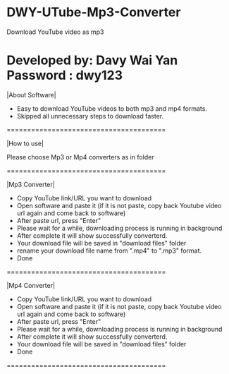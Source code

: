 # DWY-UTube-Mp3-Converter
Download YouTube video as mp3

Developed by: Davy Wai Yan
Password : dwy123
=======================================

|About Software|

- Easy to download YouTube videos to both mp3 and mp4 formats.
- Skipped all unnecessary steps to download faster.

=======================================

|How to use|

Please choose Mp3 or Mp4 converters as in folder

=======================================

|Mp3 Converter|

- Copy YouTube link/URL you want to download
- Open software and paste it (if it is not paste, copy back Youtube video url again and come back to software)
- After paste url, press "Enter"
- Please wait for a while, downloading process is running in background
- After complete it will show successfully converterd.
- Your download file will be saved in "download files" folder
- rename your download file name from ".mp4" to ".mp3" format.
- Done

=======================================

|Mp4 Converter|

- Copy YouTube link/URL you want to download
- Open software and paste it (if it is not paste, copy back Youtube video url again and come back to software)
- After paste url, press "Enter"
- Please wait for a while, downloading process is running in background
- After complete it will show successfully converterd.
- Your download file will be saved in "download files" folder
- Done

=======================================
